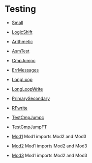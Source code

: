 # Testing

* [Small](Small.asm.txt)

* [LogicShift](LogicShift.asm.txt)

* [Arithmetic](Arithmetic.asm.txt)

* [AsmTest](AsmTest.asm.txt)

* [CmpJumpc](CmpJumpc.asm.txt)

* [ErrMessages](ErrMessages.asm.txt)

* [LongLoop](LongLoop.asm.txt)

* [LongLoopWrite](LongLoopWrite.asm.txt)

* [PrimarySecondary](PrimarySecondary.asm.txt)

* [RFwrite](RFwrite.asm.txt)

* [TestCmpJumpc](TestCmpJumpc.asm.txt)

* [TestCmpJumpFT](TestCmpJumpFT.asm.txt)

* [Mod1](Mod1.asm.txt) Mod1 imports Mod2 and Mod3

* [Mod2](Mod2.asm.txt) Mod1 imports Mod2 and Mod3

* [Mod3](Mod3.asm.txt) Mod1 imports Mod2 and Mod3



